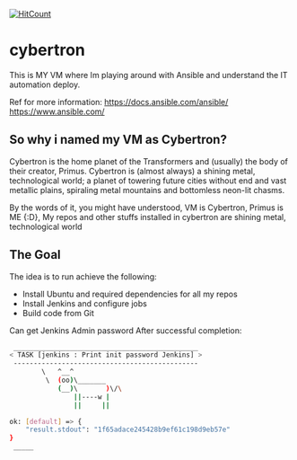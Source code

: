[![HitCount](http://hits.dwyl.io/donofden/cybertron.svg)](http://hits.dwyl.io/donofden/cybertron)

# cybertron

This is MY VM where Im playing around with Ansible and understand the IT automation deploy.

Ref for more information: https://docs.ansible.com/ansible/ https://www.ansible.com/

## So why i named my VM as Cybertron?

Cybertron is the home planet of the Transformers and (usually) the body of their creator, Primus. Cybertron is (almost always) a shining metal, technological world; a planet of towering future cities without end and vast metallic plains, spiraling metal mountains and bottomless neon-lit chasms.

By the words of it, you might have understood, VM is Cybertron, Primus is ME {:D}, My repos and other stuffs installed in cybertron are shining metal, technological world

## The Goal

The idea is to run achieve the following:

- Install Ubuntu and required dependencies for all my repos
- Install Jenkins and configure jobs
- Build code from Git

Can get Jenkins Admin password After successful completion:

```bash
 ______________________________________________ 
< TASK [jenkins : Print init password Jenkins] >
 ---------------------------------------------- 
        \   ^__^
         \  (oo)\_______
            (__)\       )\/\
                ||----w |
                ||     ||

ok: [default] => {
    "result.stdout": "1f65adace245428b9ef61c198d9eb57e"
}
 _____
```
